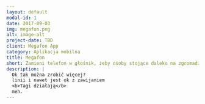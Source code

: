 ```yaml
---
layout: default
modal-id: 1
date: 2017-09-03
img: megafon.png
alt: image-alt
project-date: TBD
client: Megafon App
category: Aplikacja mobilna
title: Megafon
short: Zamieni telefon w głośnik, żeby osoby stojące daleko na zgromadzeniu mogły coś słyszeć
description: |
  Ok tak można zrobić więcej?
  linii i nawet jest ok z zawijaniem
  <b>Tagi działają</b>
  meh.
---
```


